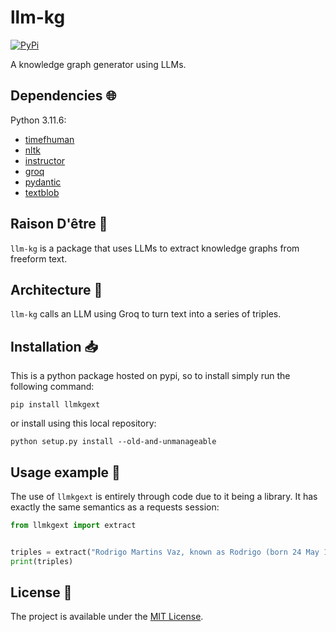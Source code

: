 # llm-kg

<a href="https://pypi.org/project/llmkg/">
    <img alt="PyPi" src="https://img.shields.io/pypi/v/llmkg">
</a>

A knowledge graph generator using LLMs.

## Dependencies :globe_with_meridians:

Python 3.11.6:

- [timefhuman](https://github.com/alvinwan/timefhuman)
- [nltk](https://www.nltk.org/)
- [instructor](https://python.useinstructor.com/)
- [groq](https://github.com/groq/groq-python)
- [pydantic](https://docs.pydantic.dev/latest/)
- [textblob](https://textblob.readthedocs.io/en/dev/)

## Raison D'être :thought_balloon:

`llm-kg` is a package that uses LLMs to extract knowledge graphs from freeform text.

## Architecture :triangular_ruler:

`llm-kg` calls an LLM using Groq to turn text into a series of triples.

## Installation :inbox_tray:

This is a python package hosted on pypi, so to install simply run the following command:

`pip install llmkgext`

or install using this local repository:

`python setup.py install --old-and-unmanageable`

## Usage example :eyes:

The use of `llmkgext` is entirely through code due to it being a library. It has exactly the same semantics as a requests session:

```python
from llmkgext import extract


triples = extract("Rodrigo Martins Vaz, known as Rodrigo (born 24 May 1971), is a retired Brazilian footballer.")
print(triples)
```

## License :memo:

The project is available under the [MIT License](LICENSE).

